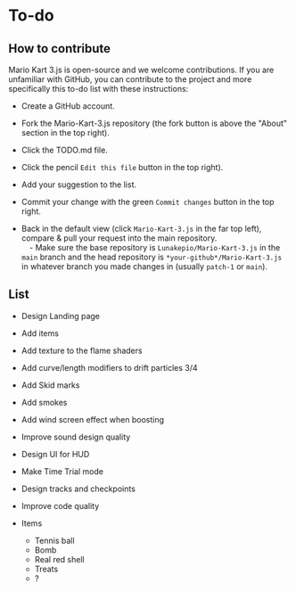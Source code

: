 # To-do

## How to contribute

Mario Kart 3.js is open-source and we welcome contributions. If you are unfamiliar with GitHub, you can contribute to the project and more specifically this to-do list with these instructions:

- Create a GitHub account.

- Fork the Mario-Kart-3.js repository (the fork button is above the "About" section in the top right).

- Click the TODO.md file.

- Click the pencil `Edit this file` button in the top right).

- Add your suggestion to the list.

- Commit your change with the green `Commit changes` button in the top right.

- Back in the default view (click `Mario-Kart-3.js` in the far top left), compare & pull your request into the main repository.  
 - Make sure the base repository is `Lunakepio/Mario-Kart-3.js` in the `main` branch and the head repository is `*your-github*/Mario-Kart-3.js` in whatever branch you made changes in (usually `patch-1` or `main`).

## List

- Design Landing page

- Add items

- Add texture to the flame shaders

- Add curve/length modifiers to drift particles 3/4

- Add Skid marks 

- Add smokes

- Add wind screen effect when boosting

- Improve sound design quality

- Design UI for HUD

- Make Time Trial mode

- Design tracks and checkpoints

- Improve code quality

- Items
  - Tennis ball
  - Bomb
  - Real red shell
  - Treats
  - ?
